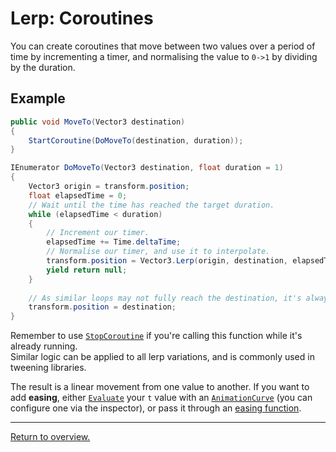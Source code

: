# Lerp: Coroutines

You can create coroutines that move between two values over a period of time by incrementing a timer, and normalising the value to `0->1` by dividing by the duration.

## Example

```csharp
public void MoveTo(Vector3 destination)
{
    StartCoroutine(DoMoveTo(destination, duration));
}

IEnumerator DoMoveTo(Vector3 destination, float duration = 1)
{
    Vector3 origin = transform.position;
    float elapsedTime = 0;
    // Wait until the time has reached the target duration.
    while (elapsedTime < duration)
    {
        // Increment our timer.
        elapsedTime += Time.deltaTime;
        // Normalise our timer, and use it to interpolate.
        transform.position = Vector3.Lerp(origin, destination, elapsedTime / duration);
        yield return null;
    }
    
    // As similar loops may not fully reach the destination, it's always worth setting it after the loop.
    transform.position = destination;
}
```

Remember to use [`StopCoroutine`](../Coroutines/StopCoroutine.md) if you're calling this function while it's already running.  
Similar logic can be applied to all lerp variations, and is commonly used in tweening libraries.

The result is a linear movement from one value to another. If you want to add **easing**, either [`Evaluate`](https://docs.unity3d.com/ScriptReference/AnimationCurve.Evaluate.html) your `t` value with an [`AnimationCurve`](https://docs.unity3d.com/ScriptReference/AnimationCurve.html) (you can configure one via the inspector), or pass it through an [easing function](https://easings.net).

---  
[Return to overview.](Overview.md)
